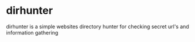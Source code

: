 # dirhunter
dirhunter is a simple websites directory hunter for checking secret url's and information gathering
